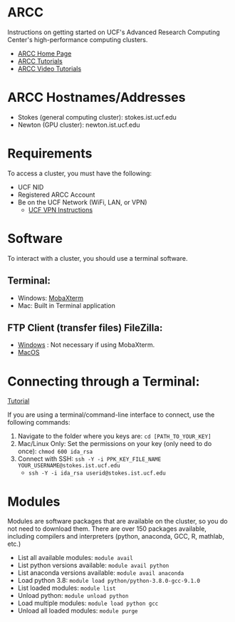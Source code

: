 # ARCC
Instructions on getting started on UCF's Advanced Research Computing Center's high-performance computing clusters.

* [ARCC Home Page](https://arcc.ist.ucf.edu/)
* [ARCC Tutorials](https://arcc.ist.ucf.edu/index.php/help/tutorials)
* [ARCC Video Tutorials](https://youtube.com/playlist?list=PLla7wVlbY2ISTBJJO588nkLQPntoTr0ex&si=12tYVBbwU5igOYjS)

# ARCC Hostnames/Addresses
* Stokes (general computing cluster): stokes.ist.ucf.edu
* Newton (GPU cluster): newton.ist.ucf.edu
  
# Requirements
To access a cluster, you must have the following:
* UCF NID
* Registered ARCC Account
* Be on the UCF Network (WiFi, LAN, or VPN)
  * [UCF VPN Instructions](https://ucfvpn-1.vpn.ucf.edu/+CSCOE+/logon.html?a0=15&a1=&a2=&a3=1#form_title_text)
 
# Software
To interact with a cluster, you should use a terminal software.
## Terminal:
* Windows: [MobaXterm](https://mobaxterm.mobatek.net/download-home-edition.html)
* Mac: Built in Terminal application

## FTP Client (transfer files) FileZilla:
* [Windows](https://filezilla-project.org/download.php?platform=win64) : Not necessary if using MobaXterm.
* [MacOS](https://filezilla-project.org/download.php?platform=osx)

# Connecting through a Terminal:
[Tutorial](https://arcc.ist.ucf.edu/index.php/help/tutorials/logging-into-arcc-clusters)

If you are using a terminal/command-line interface to connect, use the following commands:
1) Navigate to the folder where you keys are: `cd [PATH_TO_YOUR_KEY]`
2) Mac/Linux Only: Set the permissions on your key (only need to do once): `chmod 600 ida_rsa`
3) Connect with SSH: `ssh -Y -i PPK_KEY_FILE_NAME YOUR_USERNAME@stokes.ist.ucf.edu`
    * `ssh -Y -i ida_rsa userid@stokes.ist.ucf.edu`
  
# Modules
Modules are software packages that are available on the cluster, so you do not need to download them. There are over 150 packages available, including compilers and interpreters (python, anaconda, GCC, R, mathlab, etc.)
* List all available modules: `module avail`
* List python versions available: `module avail python`
* List anaconda versions available: `module avail anaconda`
* Load python 3.8: `module load python/python-3.8.0-gcc-9.1.0`
* List loaded modules: `module list`
* Unload python: `module unload python`
* Load multiple modules: `module load python gcc`
* Unload all loaded modules: `module purge`
